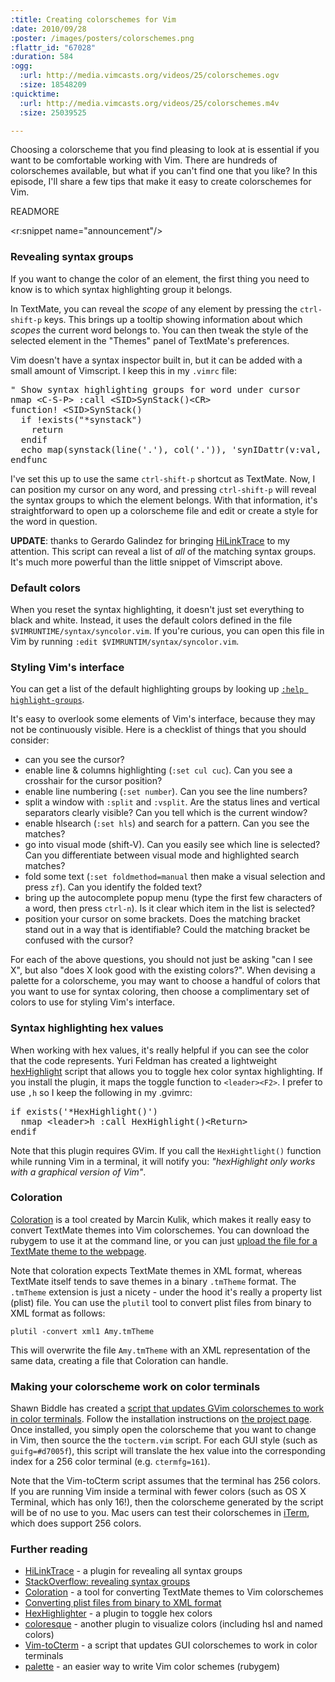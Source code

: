 ```yaml
--- 
:title: Creating colorschemes for Vim
:date: 2010/09/28
:poster: /images/posters/colorschemes.png
:flattr_id: "67028"
:duration: 584
:ogg: 
  :url: http://media.vimcasts.org/videos/25/colorschemes.ogv
  :size: 18548209
:quicktime: 
  :url: http://media.vimcasts.org/videos/25/colorschemes.m4v
  :size: 25039525

---
```


Choosing a colorscheme that you find pleasing to look at is essential if you want to be comfortable working with Vim. There are hundreds of colorschemes available, but what if you can't find one that you like? In this episode, I'll share a few tips that make it easy to create colorschemes for Vim.


READMORE

<r:snippet name="announcement"/>

### Revealing syntax groups

If you want to change the color of an element, the first thing you need to know is to which syntax highlighting group it belongs. 

In TextMate, you can reveal the *scope* of any element by pressing the `ctrl-shift-p` keys. This brings up a tooltip showing information about which *scopes* the current word belongs to. You can then tweak the style of the selected element in the "Themes" panel of TextMate's preferences.

Vim doesn't have a syntax inspector built in, but it can be added with a small amount of Vimscript. I keep this in my `.vimrc` file:

<pre class="brush: vimscript">
&quot; Show syntax highlighting groups for word under cursor
nmap &lt;C-S-P&gt; :call &lt;SID&gt;SynStack()&lt;CR&gt;
function! &lt;SID&gt;SynStack()
  if !exists(&quot;*synstack&quot;)
    return
  endif
  echo map(synstack(line('.'), col('.')), 'synIDattr(v:val, &quot;name&quot;)')
endfunc
</pre>

I've set this up to use the same `ctrl-shift-p` shortcut as TextMate. Now, I can position my cursor on any word, and pressing `ctrl-shift-p` will reveal the syntax groups to which the element belongs. With that information, it's straightforward to open up a colorscheme file and edit or create a style for the word in question.

**UPDATE**: thanks to Gerardo Galindez for bringing [HiLinkTrace][] to my attention. This script can reveal a list of *all* of the matching syntax groups. It's much more powerful than the little snippet of Vimscript above.

### Default colors

When you reset the syntax highlighting, it doesn't just set everything to black and white. Instead, it uses the default colors defined in the file `$VIMRUNTIME/syntax/syncolor.vim`. If you're curious, you can open this file in Vim by running `:edit $VIMRUNTIM/syntax/syncolor.vim`. 

### Styling Vim's interface

You can get a list of the default highlighting groups by looking up [`:help highlight-groups`][hi-groups]. 

It's easy to overlook some elements of Vim's interface, because they may not be continuously visible. Here is a checklist of things that you should consider:

* can you see the cursor?
* enable line & columns highlighting (`:set cul cuc`). Can you see a crosshair for the cursor position?
* enable line numbering (`:set number`). Can you see the line numbers?
* split a window with `:split` and `:vsplit`. Are the status lines and vertical separators clearly visible? Can you tell which is the current window?
* enable hlsearch (`:set hls`) and search for a pattern. Can you see the matches?
* go into visual mode (shift-V). Can you easily see which line is selected? Can you differentiate between visual mode and highlighted search matches?
* fold some text (`:set foldmethod=manual` then make a visual selection and press `zf`). Can you identify the folded text? 
* bring up the autocomplete popup menu (type the first few characters of a word, then press `ctrl-n`). Is it clear which item in the list is selected?
* position your cursor on some brackets. Does the matching bracket stand out in a way that is identifiable? Could the matching bracket be confused with the cursor?

For each of the above questions, you should not just be asking "can I see X", but also "does X look good with the existing colors?". When devising a palette for a colorscheme, you may want to choose a handful of colors that you want to use for syntax coloring, then choose a complimentary set of colors to use for styling Vim's interface.

### Syntax highlighting hex values

When working with hex values, it's really helpful if you can see the color that the code represents. Yuri Feldman has created a lightweight [hexHighlight][hex] script that allows you to toggle hex color syntax highlighting. If you install the plugin, it maps the toggle function to `<leader><F2>`. I prefer to use `,h` so I keep the following in my .gvimrc:

<pre class="brush: vimscript">
if exists('*HexHighlight()')
  nmap &lt;leader&gt;h :call HexHighlight()&lt;Return&gt;
endif
</pre>

Note that this plugin requires GVim. If you call the `HexHightlight()` function while running Vim in a terminal, it will notify you: *"hexHighlight only works with a graphical version of Vim"*.
 
### Coloration

[Coloration][github] is a tool created by Marcin Kulik, which makes it really easy to convert TextMate themes into Vim colorschemes. You can download the rubygem to use it at the command line, or you can just [upload the file for a TextMate theme to the webpage][coloration].

Note that coloration expects TextMate themes in XML format, whereas TextMate itself tends to save themes in a binary `.tmTheme` format. The `.tmTheme` extension is just a nicety - under the hood it's really a property list (plist) file. You can use the `plutil` tool to convert plist files from binary to XML format as follows:

    plutil -convert xml1 Amy.tmTheme

This will overwrite the file `Amy.tmTheme` with an XML representation of the same data, creating a file that Coloration can handle.

### Making your colorscheme work on color terminals

Shawn Biddle has created a [script that updates GVim colorschemes to work in color terminals][cterm]. Follow the installation instructions on [the project page][cterm]. Once installed, you simply open the colorscheme that you want to change in Vim, then source the the `tocterm.vim` script. For each GUI style (such as `guifg=#d7005f`), this script will translate the hex value into the corresponding index for a 256 color terminal (e.g. `ctermfg=161`).

Note that the Vim-toCterm script assumes that the terminal has 256 colors. If you are running Vim inside a terminal with fewer colors (such as OS X Terminal, which has only 16!), then the colorscheme generated by the script will be of no use to you. Mac users can test their colorschemes in [iTerm][iterm], which does support 256 colors.

### Further reading

* [HiLinkTrace][] - a plugin for revealing all syntax groups
* [StackOverflow: revealing syntax groups][so]
* [Coloration][coloration] - a tool for converting TextMate themes to Vim colorschemes
* [Converting plist files from binary to XML format][plutil]
* [HexHighlighter][hex] - a plugin to toggle hex colors
* [coloresque][] - another plugin to visualize colors (including hsl and named colors)
* [Vim-toCterm][cterm] - a script that updates GUI colorschemes to work in color terminals
* [palette][pal] - an easier way to write Vim color schemes (rubygem)

[HiLinkTrace]: https://github.com/gerw/vim-HiLinkTrace
[coloration]: http://coloration.sickill.net/
[github]: http://github.com/sickill/coloration
[plutil]: http://hints.macworld.com/article.php?story=20050430105126392
[so]: http://stackoverflow.com/questions/1467438/find-out-to-which-highlight-group-a-particular-keyword-symbol-belongs-in-vim
[cterm]: http://shawncplus.github.com/Vim-toCterm/
[hex]: http://www.vim.org/scripts/script.php?script_id=2937
[hi-groups]: http://vimdoc.sourceforge.net/htmldoc/syntax.html#highlight-groups
[iterm]: http://iterm.sourceforge.net/
[pal]: http://github.com/joshuaclayton/palette
[coloresque]: https://github.com/gorodinskiy/vim-coloresque